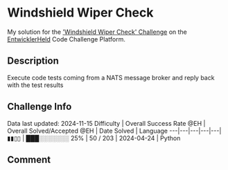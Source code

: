 # Windshield Wiper Check

My solution for the ['Windshield Wiper Check' Challenge](https://platform.entwicklerheld.de/challenge/windshield-wiper-check?technology=Python) on the [EntwicklerHeld](https://platform.entwicklerheld.de/) Code Challenge Platform.

## Description
Execute code tests coming from a NATS message broker and reply back with the test results

## Challenge Info
Data last updated: 2024-11-15
Difficulty | Overall Success Rate @EH | Overall Solved/Accepted @EH | Date Solved | Language
---|---|---|---|---|
▮▮▯▯ | ███░░░░░░░ 25% | 50 / 203 | 2024-04-24 | Python

## Comment
